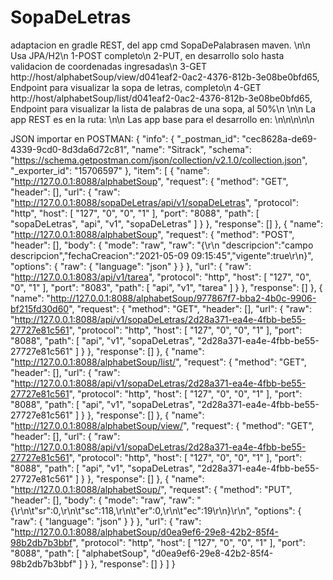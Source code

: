 # SopaDeLetras
adaptacion en gradle REST, del app cmd SopaDePalabrasen maven.
\n\n
Usa JPA/H2\n
1-POST completo\n
2-PUT, en desarrollo solo hasta validacion de coordenadas ingresadas\n
3-GET http://host/alphabetSoup/view/d041eaf2-0ac2-4376-812b-3e08be0bfd65, Endpoint para visualizar la sopa de letras, completo\n
4-GET http://host/alphabetSoup/list/d041eaf2-0ac2-4376-812b-3e08be0bfd65, Endpoint para visualizar la lista de palabras de una sopa, al 50%\n
\n\n
La app REST es en la ruta:
\n\n
Las app base para el desarrollo en:
\n\n\n\n\n

JSON importar en POSTMAN:
{
	"info": {
		"_postman_id": "cec8628a-de69-4339-9cd0-8d3da6d72c81",
		"name": "Sitrack",
		"schema": "https://schema.getpostman.com/json/collection/v2.1.0/collection.json",
		"_exporter_id": "15706597"
	},
	"item": [
		{
			"name": "http://127.0.0.1:8088/alphabetSoup",
			"request": {
				"method": "GET",
				"header": [],
				"url": {
					"raw": "http://127.0.0.1:8088/sopaDeLetras/api/v1/sopaDeLetras",
					"protocol": "http",
					"host": [
						"127",
						"0",
						"0",
						"1"
					],
					"port": "8088",
					"path": [
						"sopaDeLetras",
						"api",
						"v1",
						"sopaDeLetras"
					]
				}
			},
			"response": []
		},
		{
			"name": "http://127.0.0.1:8088/alphabetSoup",
			"request": {
				"method": "POST",
				"header": [],
				"body": {
					"mode": "raw",
					"raw": "{\r\n    \"descripcion\":\"campo descripcion\",\"fechaCreacion\":\"2021-05-09 09:15:45\",\"vigente\":true\r\n}",
					"options": {
						"raw": {
							"language": "json"
						}
					}
				},
				"url": {
					"raw": "http://127.0.0.1:8083/api/v1/tarea",
					"protocol": "http",
					"host": [
						"127",
						"0",
						"0",
						"1"
					],
					"port": "8083",
					"path": [
						"api",
						"v1",
						"tarea"
					]
				}
			},
			"response": []
		},
		{
			"name": "http://127.0.0.1:8088/alphabetSoup/977867f7-bba2-4b0c-9906-bf215fd30d60",
			"request": {
				"method": "GET",
				"header": [],
				"url": {
					"raw": "http://127.0.0.1:8088/api/v1/sopaDeLetras/2d28a371-ea4e-4fbb-be55-27727e81c561",
					"protocol": "http",
					"host": [
						"127",
						"0",
						"0",
						"1"
					],
					"port": "8088",
					"path": [
						"api",
						"v1",
						"sopaDeLetras",
						"2d28a371-ea4e-4fbb-be55-27727e81c561"
					]
				}
			},
			"response": []
		},
		{
			"name": "http://127.0.0.1:8088/alphabetSoup/list/",
			"request": {
				"method": "GET",
				"header": [],
				"url": {
					"raw": "http://127.0.0.1:8088/api/v1/sopaDeLetras/2d28a371-ea4e-4fbb-be55-27727e81c561",
					"protocol": "http",
					"host": [
						"127",
						"0",
						"0",
						"1"
					],
					"port": "8088",
					"path": [
						"api",
						"v1",
						"sopaDeLetras",
						"2d28a371-ea4e-4fbb-be55-27727e81c561"
					]
				}
			},
			"response": []
		},
		{
			"name": "http://127.0.0.1:8088/alphabetSoup/view/",
			"request": {
				"method": "GET",
				"header": [],
				"url": {
					"raw": "http://127.0.0.1:8088/api/v1/sopaDeLetras/2d28a371-ea4e-4fbb-be55-27727e81c561",
					"protocol": "http",
					"host": [
						"127",
						"0",
						"0",
						"1"
					],
					"port": "8088",
					"path": [
						"api",
						"v1",
						"sopaDeLetras",
						"2d28a371-ea4e-4fbb-be55-27727e81c561"
					]
				}
			},
			"response": []
		},
		{
			"name": "http://127.0.0.1:8088/alphabetSoup/",
			"request": {
				"method": "PUT",
				"header": [],
				"body": {
					"mode": "raw",
					"raw": "{\r\n\t\"sr\":0,\r\n\t\"sc\":118,\r\n\t\"er\":0,\r\n\t\"ec\":19\r\n}\r\n",
					"options": {
						"raw": {
							"language": "json"
						}
					}
				},
				"url": {
					"raw": "http://127.0.0.1:8088/alphabetSoup/d0ea9ef6-29e8-42b2-85f4-98b2db7b3bbf",
					"protocol": "http",
					"host": [
						"127",
						"0",
						"0",
						"1"
					],
					"port": "8088",
					"path": [
						"alphabetSoup",
						"d0ea9ef6-29e8-42b2-85f4-98b2db7b3bbf"
					]
				}
			},
			"response": []
		}
	]
}


